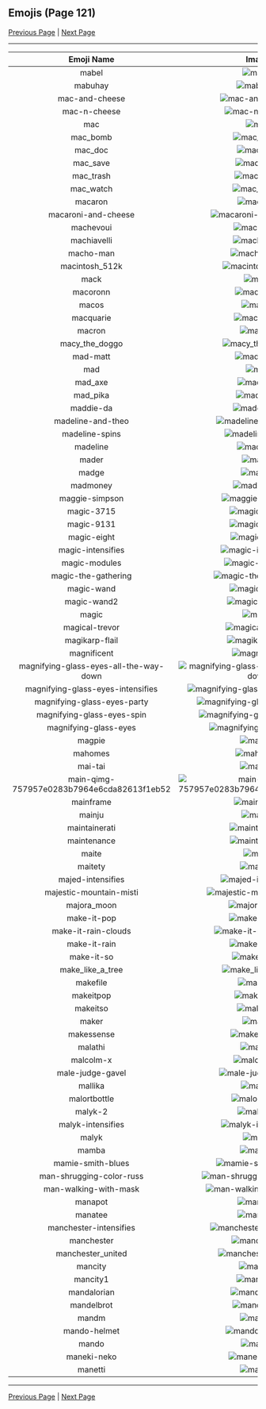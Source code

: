 
## Emojis (Page 121)

[Previous Page](/docs/hc/page-l-0120.md)
  | [Next Page](/docs/hc/page-m-0122.md)

<hr />

|Emoji Name|Image|
| :-: | :-: |
|mabel| ![mabel](/emojis/hc/mabel.png)|
|mabuhay| ![mabuhay](/emojis/hc/mabuhay.jpg)|
|mac-and-cheese| ![mac-and-cheese](/emojis/hc/mac-and-cheese.jpg)|
|mac-n-cheese| ![mac-n-cheese](/emojis/hc/mac-n-cheese.png)|
|mac| ![mac](/emojis/hc/mac.png)|
|mac_bomb| ![mac_bomb](/emojis/hc/mac_bomb.png)|
|mac_doc| ![mac_doc](/emojis/hc/mac_doc.png)|
|mac_save| ![mac_save](/emojis/hc/mac_save.png)|
|mac_trash| ![mac_trash](/emojis/hc/mac_trash.png)|
|mac_watch| ![mac_watch](/emojis/hc/mac_watch.png)|
|macaron| ![macaron](/emojis/hc/macaron.jpg)|
|macaroni-and-cheese| ![macaroni-and-cheese](/emojis/hc/macaroni-and-cheese.png)|
|machevoui| ![machevoui](/emojis/hc/machevoui.png)|
|machiavelli| ![machiavelli](/emojis/hc/machiavelli.jpg)|
|macho-man| ![macho-man](/emojis/hc/macho-man.gif)|
|macintosh_512k| ![macintosh_512k](/emojis/hc/macintosh_512k.png)|
|mack| ![mack](/emojis/hc/mack.jpg)|
|macoronn| ![macoronn](/emojis/hc/macoronn.png)|
|macos| ![macos](/emojis/hc/macos.png)|
|macquarie| ![macquarie](/emojis/hc/macquarie.jpg)|
|macron| ![macron](/emojis/hc/macron.png)|
|macy_the_doggo| ![macy_the_doggo](/emojis/hc/macy_the_doggo.png)|
|mad-matt| ![mad-matt](/emojis/hc/mad-matt.png)|
|mad| ![mad](/emojis/hc/mad.png)|
|mad_axe| ![mad_axe](/emojis/hc/mad_axe.gif)|
|mad_pika| ![mad_pika](/emojis/hc/mad_pika.png)|
|maddie-da| ![maddie-da](/emojis/hc/maddie-da.png)|
|madeline-and-theo| ![madeline-and-theo](/emojis/hc/madeline-and-theo.png)|
|madeline-spins| ![madeline-spins](/emojis/hc/madeline-spins.gif)|
|madeline| ![madeline](/emojis/hc/madeline.gif)|
|mader| ![mader](/emojis/hc/mader.jpg)|
|madge| ![madge](/emojis/hc/madge.png)|
|madmoney| ![madmoney](/emojis/hc/madmoney.jpg)|
|maggie-simpson| ![maggie-simpson](/emojis/hc/maggie-simpson.png)|
|magic-3715| ![magic-3715](/emojis/hc/magic-3715.gif)|
|magic-9131| ![magic-9131](/emojis/hc/magic-9131.gif)|
|magic-eight| ![magic-eight](/emojis/hc/magic-eight.gif)|
|magic-intensifies| ![magic-intensifies](/emojis/hc/magic-intensifies.gif)|
|magic-modules| ![magic-modules](/emojis/hc/magic-modules.png)|
|magic-the-gathering| ![magic-the-gathering](/emojis/hc/magic-the-gathering.jpg)|
|magic-wand| ![magic-wand](/emojis/hc/magic-wand.png)|
|magic-wand2| ![magic-wand2](/emojis/hc/magic-wand2.png)|
|magic| ![magic](/emojis/hc/magic.gif)|
|magical-trevor| ![magical-trevor](/emojis/hc/magical-trevor.png)|
|magikarp-flail| ![magikarp-flail](/emojis/hc/magikarp-flail.gif)|
|magnificent| ![magnificent](/emojis/hc/magnificent.png)|
|magnifying-glass-eyes-all-the-way-down| ![magnifying-glass-eyes-all-the-way-down](/emojis/hc/magnifying-glass-eyes-all-the-way-down.gif)|
|magnifying-glass-eyes-intensifies| ![magnifying-glass-eyes-intensifies](/emojis/hc/magnifying-glass-eyes-intensifies.gif)|
|magnifying-glass-eyes-party| ![magnifying-glass-eyes-party](/emojis/hc/magnifying-glass-eyes-party.gif)|
|magnifying-glass-eyes-spin| ![magnifying-glass-eyes-spin](/emojis/hc/magnifying-glass-eyes-spin.gif)|
|magnifying-glass-eyes| ![magnifying-glass-eyes](/emojis/hc/magnifying-glass-eyes.png)|
|magpie| ![magpie](/emojis/hc/magpie.png)|
|mahomes| ![mahomes](/emojis/hc/mahomes.png)|
|mai-tai| ![mai-tai](/emojis/hc/mai-tai.jpg)|
|main-qimg-757957e0283b7964e6cda82613f1eb52| ![main-qimg-757957e0283b7964e6cda82613f1eb52](/emojis/hc/main-qimg-757957e0283b7964e6cda82613f1eb52.png)|
|mainframe| ![mainframe](/emojis/hc/mainframe.png)|
|mainju| ![mainju](/emojis/hc/mainju.jpg)|
|maintainerati| ![maintainerati](/emojis/hc/maintainerati.jpg)|
|maintenance| ![maintenance](/emojis/hc/maintenance.png)|
|maite| ![maite](/emojis/hc/maite.png)|
|maitety| ![maitety](/emojis/hc/maitety.png)|
|majed-intensifies| ![majed-intensifies](/emojis/hc/majed-intensifies.gif)|
|majestic-mountain-misti| ![majestic-mountain-misti](/emojis/hc/majestic-mountain-misti.jpg)|
|majora_moon| ![majora_moon](/emojis/hc/majora_moon.png)|
|make-it-pop| ![make-it-pop](/emojis/hc/make-it-pop.png)|
|make-it-rain-clouds| ![make-it-rain-clouds](/emojis/hc/make-it-rain-clouds.png)|
|make-it-rain| ![make-it-rain](/emojis/hc/make-it-rain.png)|
|make-it-so| ![make-it-so](/emojis/hc/make-it-so.gif)|
|make_like_a_tree| ![make_like_a_tree](/emojis/hc/make_like_a_tree.gif)|
|makefile| ![makefile](/emojis/hc/makefile.png)|
|makeitpop| ![makeitpop](/emojis/hc/makeitpop.png)|
|makeitso| ![makeitso](/emojis/hc/makeitso.jpg)|
|maker| ![maker](/emojis/hc/maker.png)|
|makessense| ![makessense](/emojis/hc/makessense.jpg)|
|malathi| ![malathi](/emojis/hc/malathi.png)|
|malcolm-x| ![malcolm-x](/emojis/hc/malcolm-x.png)|
|male-judge-gavel| ![male-judge-gavel](/emojis/hc/male-judge-gavel.png)|
|mallika| ![mallika](/emojis/hc/mallika.png)|
|malortbottle| ![malortbottle](/emojis/hc/malortbottle.png)|
|malyk-2| ![malyk-2](/emojis/hc/malyk-2.png)|
|malyk-intensifies| ![malyk-intensifies](/emojis/hc/malyk-intensifies.png)|
|malyk| ![malyk](/emojis/hc/malyk.png)|
|mamba| ![mamba](/emojis/hc/mamba.png)|
|mamie-smith-blues| ![mamie-smith-blues](/emojis/hc/mamie-smith-blues.png)|
|man-shrugging-color-russ| ![man-shrugging-color-russ](/emojis/hc/man-shrugging-color-russ.png)|
|man-walking-with-mask| ![man-walking-with-mask](/emojis/hc/man-walking-with-mask.png)|
|manapot| ![manapot](/emojis/hc/manapot.jpg)|
|manatee| ![manatee](/emojis/hc/manatee.png)|
|manchester-intensifies| ![manchester-intensifies](/emojis/hc/manchester-intensifies.gif)|
|manchester| ![manchester](/emojis/hc/manchester.png)|
|manchester_united| ![manchester_united](/emojis/hc/manchester_united.png)|
|mancity| ![mancity](/emojis/hc/mancity.jpg)|
|mancity1| ![mancity1](/emojis/hc/mancity1.jpg)|
|mandalorian| ![mandalorian](/emojis/hc/mandalorian.jpg)|
|mandelbrot| ![mandelbrot](/emojis/hc/mandelbrot.jpg)|
|mandm| ![mandm](/emojis/hc/mandm.png)|
|mando-helmet| ![mando-helmet](/emojis/hc/mando-helmet.png)|
|mando| ![mando](/emojis/hc/mando.jpg)|
|maneki-neko| ![maneki-neko](/emojis/hc/maneki-neko.png)|
|manetti| ![manetti](/emojis/hc/manetti.jpg)|

<hr/>

[Previous Page](/docs/hc/page-l-0120.md)
  | [Next Page](/docs/hc/page-m-0122.md)